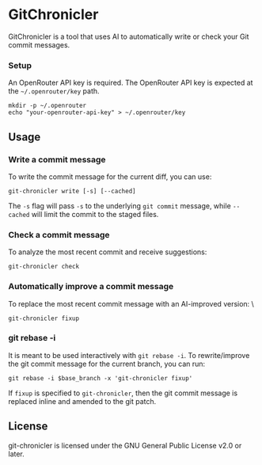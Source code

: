 # GitChronicler

GitChronicler is a tool that uses AI to automatically write or check your Git commit messages.

### Setup

An OpenRouter API key is required.  The OpenRouter API key is expected
   at the `~/.openrouter/key` path.
   ```
   mkdir -p ~/.openrouter
   echo "your-openrouter-api-key" > ~/.openrouter/key
   ```

## Usage

### Write a commit message

To write the commit message for the current diff, you can use:

```
git-chronicler write [-s] [--cached]
```

The `-s` flag will pass `-s` to the underlying `git commit` message,
while `--cached` will limit the commit to the staged files.

### Check a commit message

To analyze the most recent commit and receive suggestions:

```
git-chronicler check
```

### Automatically improve a commit message

To replace the most recent commit message with an AI-improved version:
\
```
git-chronicler fixup
```

### git rebase -i

It is meant to be used interactively with `git rebase -i`.  To
rewrite/improve the git commit message for the current branch, you can
run:

```
git rebase -i $base_branch -x 'git-chronicler fixup'
```

If `fixup` is specified to `git-chronicler`, then the git commit
message is replaced inline and amended to the git patch.

## License

git-chronicler is licensed under the GNU General Public License v2.0 or later.
